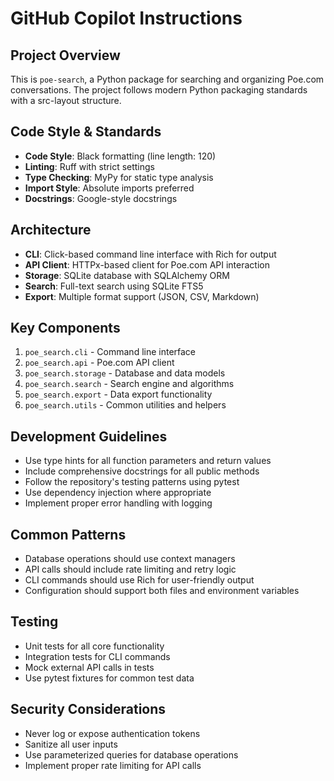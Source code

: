 # GitHub Copilot Instructions

## Project Overview
This is `poe-search`, a Python package for searching and organizing Poe.com conversations. The project follows modern Python packaging standards with a src-layout structure.

## Code Style & Standards
- **Code Style**: Black formatting (line length: 120)
- **Linting**: Ruff with strict settings
- **Type Checking**: MyPy for static type analysis
- **Import Style**: Absolute imports preferred
- **Docstrings**: Google-style docstrings

## Architecture
- **CLI**: Click-based command line interface with Rich for output
- **API Client**: HTTPx-based client for Poe.com API interaction
- **Storage**: SQLite database with SQLAlchemy ORM
- **Search**: Full-text search using SQLite FTS5
- **Export**: Multiple format support (JSON, CSV, Markdown)

## Key Components
1. `poe_search.cli` - Command line interface
2. `poe_search.api` - Poe.com API client
3. `poe_search.storage` - Database and data models
4. `poe_search.search` - Search engine and algorithms
5. `poe_search.export` - Data export functionality
6. `poe_search.utils` - Common utilities and helpers

## Development Guidelines
- Use type hints for all function parameters and return values
- Include comprehensive docstrings for all public methods
- Follow the repository's testing patterns using pytest
- Use dependency injection where appropriate
- Implement proper error handling with logging

## Common Patterns
- Database operations should use context managers
- API calls should include rate limiting and retry logic
- CLI commands should use Rich for user-friendly output
- Configuration should support both files and environment variables

## Testing
- Unit tests for all core functionality
- Integration tests for CLI commands
- Mock external API calls in tests
- Use pytest fixtures for common test data

## Security Considerations
- Never log or expose authentication tokens
- Sanitize all user inputs
- Use parameterized queries for database operations
- Implement proper rate limiting for API calls
